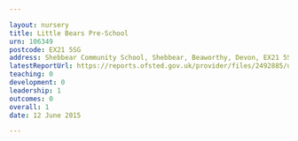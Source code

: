 ```yaml
---

layout: nursery
title: Little Bears Pre-School
urn: 106349
postcode: EX21 5SG
address: Shebbear Community School, Shebbear, Beaworthy, Devon, EX21 5SG
latestReportUrl: https://reports.ofsted.gov.uk/provider/files/2492885/urn/106349.pdf
teaching: 0
development: 0
leadership: 1
outcomes: 0
overall: 1
date: 12 June 2015

---
```

